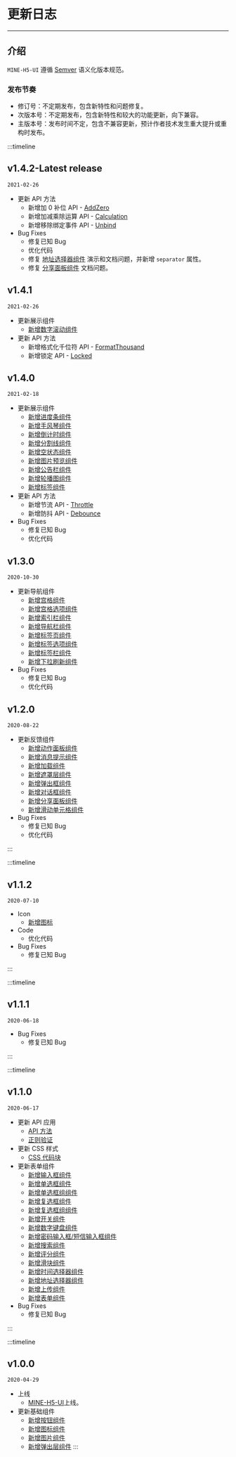 # 更新日志

----

## 介绍

`MINE-H5-UI` 遵循 [Semver](https://semver.org/lang/zh-CN/) 语义化版本规范。

### 发布节奏

* 修订号：不定期发布，包含新特性和问题修复。
* 次版本号：不定期发布，包含新特性和较大的功能更新，向下兼容。
* 主版本号：发布时间不定，包含不兼容更新，预计作者技术发生重大提升或重构时发布。

:::timeline

## v1.4.2-Latest release

`2021-02-26`

* 更新 API 方法
  * 新增加 0 补位 API - [AddZero](/doc/api)
  * 新增加减乘除运算 API - [Calculation](/doc/api)
  * 新增移除绑定事件 API - [Unbind](/doc/api)
* Bug Fixes
  * 修复已知 Bug
  * 优化代码
  * 修复 [地址选择器组件](/doc/addressPicker) 演示和文档问题，并新增 `separator` 属性。
  * 修复 [分享面板组件](/doc/addressPicker) 文档问题。

## v1.4.1

`2021-02-26`

* 更新展示组件
  * [新增数字滚动组件](/doc/countTo)
* 更新 API 方法
  * 新增格式化千位符 API - [FormatThousand](/doc/api)
  * 新增锁定 API - [Locked](/doc/api)

## v1.4.0

`2021-02-18`

* 更新展示组件
  * [新增进度条组件](/doc/progressBar)
  * [新增手风琴组件](/doc/accordion)
  * [新增倒计时组件](/doc/countDown)
  * [新增分割线组件](/doc/divider)
  * [新增空状态组件](/doc/empty)
  * [新增图片预览组件](/doc/preview)
  * [新增公告栏组件](/doc/noticeBar)
  * [新增轮播图组件](/doc/swiper)
  * [新增标签组件](/doc/tag)
* 更新 API 方法
  * 新增节流 API - [Throttle](/doc/api)
  * 新增防抖 API - [Debounce](/doc/api)
* Bug Fixes
  * 修复已知 Bug
  * 优化代码

## v1.3.0

`2020-10-30`

* 更新导航组件
  * [新增宫格组件](/doc/grid)
  * [新增宫格选项组件](/doc/grid)
  * [新增索引栏组件](/doc/indexBar)
  * [新增导航栏组件](/doc/navBar)
  * [新增标签页组件](/doc/tab)
  * [新增标签选项组件](/doc/tab)
  * [新增标签栏组件](/doc/tabBar)
  * [新增下拉刷新组件](/doc/pullRefresh)
* Bug Fixes
  * 修复已知 Bug
  * 优化代码

## v1.2.0

`2020-08-22`

* 更新反馈组件
  * [新增动作面板组件](/doc/actionSheet)
  * [新增消息提示组件](/doc/toast)
  * [新增加载组件](/doc/loading)
  * [新增遮罩层组件](/doc/mask)
  * [新增弹出框组件](/doc/messageBox)
  * [新增对话框组件](/doc/dialog)
  * [新增分享面板组件](/doc/shareSheet)
  * [新增滑动单元格组件](/doc/swiperCell)
* Bug Fixes
  * 修复已知 Bug
  * 优化代码

:::

:::timeline

## v1.1.2

`2020-07-10`

* Icon
  * [新增图标](/doc/icon)
* Code
  * 优化代码
* Bug Fixes
  * 修复已知 Bug

:::

:::timeline

## v1.1.1

`2020-06-18`

* Bug Fixes
  * 修复已知 Bug

:::

:::timeline

## v1.1.0

`2020-06-17`

* 更新 API 应用
  * [API 方法](/doc/api)
  * [正则验证](/doc/regexp)
* 更新 CSS 样式
  * [CSS 代码块](/doc/css)
* 更新表单组件
  * [新增输入框组件](/doc/input)
  * [新增单选框组件](/doc/radio)
  * [新增单选框组组件](/doc/radio)
  * [新增复选框组件](/doc/checkbox)
  * [新增复选框组组件](/doc/checkbox)
  * [新增开关组件](/doc/switch)
  * [新增数字键盘组件](/doc/keyboard)
  * [新增密码输入框/短信输入框组件](/doc/password)
  * [新增搜索组件](/doc/search)
  * [新增评分组件](/doc/rate)
  * [新增滑块组件](/doc/slider)
  * [新增时间选择器组件](/doc/datetimePicker)
  * [新增地址选择器组件](/doc/addressPicker)
  * [新增上传组件](/doc/upload)
  * [新增表单组件](/doc/form)
* Bug Fixes
  * 修复已知 Bug

:::

:::timeline

## v1.0.0

`2020-04-29`

* 上线
  * [MINE-H5-UI](https://github.com/biaov/MINE-H5-UI)上线。
* 更新基础组件
  * [新增按钮组件](/doc/button)
  * [新增图标组件](/doc/icon)
  * [新增图片组件](/doc/image)
  * [新增弹出层组件](/doc/popup)
:::
